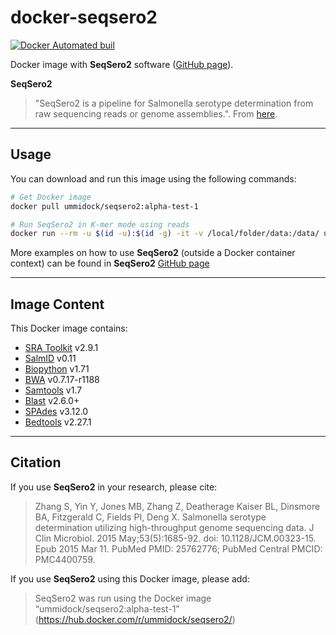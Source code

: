 # docker-seqsero2

[![Docker Automated buil](https://img.shields.io/docker/automated/jrottenberg/ffmpeg.svg)](https://hub.docker.com/r/ummidock/seqsero2/)

Docker image with **SeqSero2** software ([GitHub page](https://github.com/denglab/SeqSero2)).

**SeqSero2**
> "SeqSero2 is a pipeline for Salmonella serotype determination from raw sequencing reads or genome assemblies.". From [here](https://github.com/denglab/SeqSero2).

---

## Usage

You can download and run this image using the following commands:
```bash
# Get Docker image
docker pull ummidock/seqsero2:alpha-test-1

# Run SeqSero2 in K-mer mode using reads
docker run --rm -u $(id -u):$(id -g) -it -v /local/folder/data:/data/ ummidock/seqsero2:alpha-test-1 SeqSero2_package.py -p 1 -t 2 -i /data/sample_1.fastq.gz /data/sample_2.fastq.gz -d /data/out_kmer_reads
```
More examples on how to use **SeqSero2** (outside a Docker container context) can be found in **SeqSero2** [GitHub page](https://github.com/denglab/SeqSero2)

---

## Image Content

This Docker image contains:
* [SRA Toolkit](https://trace.ncbi.nlm.nih.gov/Traces/sra/sra.cgi?view=toolkit_doc) v2.9.1
* [SalmID](https://github.com/hcdenbakker/SalmID) v0.11
* [Biopython](https://biopython.org/) v1.71
* [BWA](http://bio-bwa.sourceforge.net/) v0.7.17-r1188
* [Samtools](http://www.htslib.org/) v1.7
* [Blast](https://blast.ncbi.nlm.nih.gov/Blast.cgi) v2.6.0+
* [SPAdes](http://cab.spbu.ru/software/spades/) v3.12.0
* [Bedtools](http://bedtools.readthedocs.io/en/latest/) v2.27.1

---

## Citation

If you use **SeqSero2** in your research, please cite:
> Zhang S, Yin Y, Jones MB, Zhang Z, Deatherage Kaiser BL, Dinsmore BA, Fitzgerald C, Fields PI, Deng X. Salmonella serotype determination utilizing high-throughput genome sequencing data. J Clin Microbiol. 2015 May;53(5):1685-92. doi: 10.1128/JCM.00323-15. Epub 2015 Mar 11. PubMed PMID: 25762776; PubMed Central PMCID: PMC4400759.

If you use **SeqSero2** using this Docker image, please add:
> SeqSero2 was run using the Docker image “ummidock/seqsero2:alpha-test-1” (https://hub.docker.com/r/ummidock/seqsero2/)

